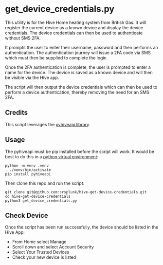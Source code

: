 # get_device_credentials.py #
This utility is for the Hive Home heating system from British Gas.  It will register the current device as a known device and display the device credentials.  The device credentials can then be used to authenticate without SMS 2FA.

It prompts the user to enter their username, password and then performs an authentication.  The authentication journey will issue a 2FA code via SMS which must then be supplied to complete the login.

Once the 2FA authentication is complete, the user is prompted to enter a name for the device.  The device is saved as a known device and will then be visible via the Hive app.

The script will then output the device credentials which can then be used to perform a device authentication, thereby removing the need for an SMS 2FA.

## Credits ##
This script leverages the [pyhiveapi library](https://github.com/Pyhass/Pyhiveapi).

## Usage ##
The pyhiveapi must be pip installed before the script will work.  It would be best to do this in a [python virtual environment](https://docs.python.org/3/tutorial/venv.html):

    python -m venv .venv
    . ./venv/bin/activate
    pip install pyhiveapi

Then clone this repo and run the script:

    git clone git@github.com:srsplunk/hive-get-device-credentials.git
    cd hive-get-device-credentials
    python3 get_device_credentials.py

## Check Device ##
Once the script has been run successfully, the device should be listed in the Hive App:
* From Home select Manage
* Scroll down and select Account Security
* Select Your Trusted Devices
* Check your new device is listed
